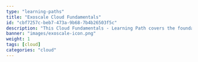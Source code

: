 ```yaml
---
type: "learning-paths"
title: "Exoscale Cloud Fundamentals"
id: "cbf7257c-beb7-473a-9b68-7b4b26503f5c"
description: "This Cloud Fundamentals - Learning Path covers the foundational topics of cloud computing for a non-technical audience and conveys the benefits of cloud computing for modern IT scenarios. With a focus on Exoscale's offerings, it provides insights into cloud infrastructure, services, and the advantages of using cloud solutions."
banner: "images/exoscale-icon.png"
weight: 1
tags: [cloud]
categories: "cloud"
---
```

